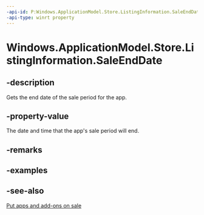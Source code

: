 ```yaml
---
-api-id: P:Windows.ApplicationModel.Store.ListingInformation.SaleEndDate
-api-type: winrt property
---
```


<!-- Property syntax
public Windows.Foundation.DateTime SaleEndDate { get; }
-->

# Windows.ApplicationModel.Store.ListingInformation.SaleEndDate

## -description
Gets the end date of the sale period for the app.

## -property-value
The date and time that the app's sale period will end.

## -remarks

## -examples

## -see-also
[Put apps and add-ons on sale](https://docs.microsoft.com/windows/uwp/publish/put-apps-and-add-ons-on-sale)